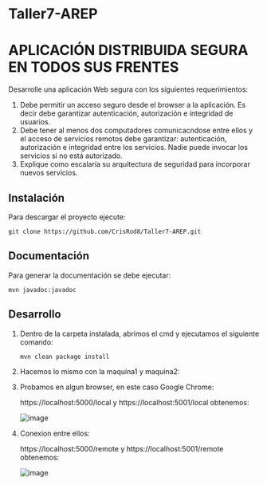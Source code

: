 # Taller7-AREP

# APLICACIÓN DISTRIBUIDA SEGURA EN TODOS SUS FRENTES  

Desarrolle una aplicación Web segura con los siguientes requerimientos:  
1. Debe permitir un acceso seguro desde el browser a la aplicación. Es decir debe garantizar autenticación, autorización e integridad de usuarios.
2. Debe tener al menos dos computadores comunicacndose entre ellos y el acceso de servicios remotos debe garantizar: autenticación, autorización e integridad entre los servicios. Nadie puede invocar los servicios si no está autorizado.
3. Explique como escalaría su arquitectura de seguridad para incorporar nuevos servicios.

## Instalación

Para descargar el proyecto ejecute:  

  ```
  git clone https://github.com/CrisRod8/Taller7-AREP.git
  ```

## Documentación
Para generar la documentación se debe ejecutar:  

  ```
  mvn javadoc:javadoc
  ```

## Desarrollo  

1. Dentro de la carpeta instalada, abrimos el cmd y ejecutamos el siguiente comando:
    ```
    mvn clean package install
    ```
2. Hacemos lo mismo con la maquina1 y maquina2:
3. Probamos en algun browser, en este caso Google Chrome:

   https://localhost:5000/local y https://localhost:5001/local obtenemos:

   ![image](https://github.com/CrisRod8/Taller7-AREP/assets/111186898/485e9957-b461-402d-bb3f-4e4dae7d614f)   
   

4. Conexion entre ellos:

   https://localhost:5000/remote y https://localhost:5001/remote obtenemos:

   ![image](https://github.com/CrisRod8/Taller7-AREP/assets/111186898/27c95167-cd68-4d7d-a6f5-3f374f89b2f2)



   






   
